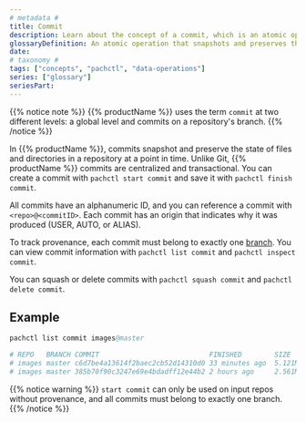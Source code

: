 ```yaml
---
# metadata # 
title: Commit
description: Learn about the concept of a commit, which is an atomic operation that snapshots and preserves the state of files/directories within a repository.
glossaryDefinition: An atomic operation that snapshots and preserves the state of files/directories within a repository.
date: 
# taxonomy #
tags: ["concepts", "pachctl", "data-operations"]
series: ["glossary"]
seriesPart:
--- 
```

{{% notice note %}}
{{% productName %}} uses the term `commit` at two different levels: a global level and commits on a repository's branch.
{{% /notice %}}

In {{% productName %}}, commits snapshot and preserve the state of files and directories in a repository at a point in time.
Unlike Git, {{% productName %}} commits are centralized and transactional. You can create a commit with `pachctl start commit` and save it with `pachctl finish commit`.

All commits have an alphanumeric ID, and you can reference a commit with `<repo>@<commitID>`. Each commit has an origin that indicates why it was produced (USER, AUTO, or ALIAS).

To track provenance, each commit must belong to exactly one [branch](TBD). You can view commit information with `pachctl list commit` and `pachctl inspect commit`.

You can squash or delete commits with `pachctl squash commit` and `pachctl delete commit`.

## Example 

```s
pachctl list commit images@master

# REPO   BRANCH COMMIT                           FINISHED        SIZE       ORIGIN DESCRIPTION
# images master c6d7be4a13614f2baec2cb52d14310d0 33 minutes ago  5.121MiB    USER
# images master 385b70f90c3247e69e4bdadff12e44b2 2 hours ago     2.561MiB    USER
```

{{% notice warning %}}
`start commit` can only be used on input repos without provenance, and all commits must belong to exactly one branch.
{{% /notice %}}